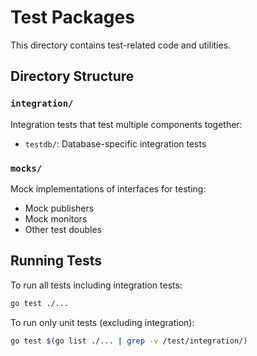 # Test Packages

This directory contains test-related code and utilities.

## Directory Structure

### `integration/`
Integration tests that test multiple components together:
- `testdb/`: Database-specific integration tests

### `mocks/`
Mock implementations of interfaces for testing:
- Mock publishers
- Mock monitors
- Other test doubles

## Running Tests

To run all tests including integration tests:
```bash
go test ./...
```

To run only unit tests (excluding integration):
```bash
go test $(go list ./... | grep -v /test/integration/)
```
